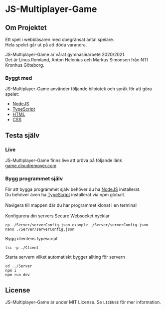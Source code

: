 # JS-Multiplayer-Game

## Om Projektet

Ett spel i webbläsaren med obegränsat antal spelare.<br>
Hela spelet går ut på att döda varandra. <br>

JS-Multiplayer-Game är vårat gymnasiearbete 2020/2021.<br>
Det är Linus Romland, Anton Helenius och Markus Simonsen från NTI Kronhus Göteborg. 

### Byggt med

JS-Multiplayer-Game använder följande bilbiotek och språk för att göra spelet:

* [NodeJS](https://nodejs.org/en/)
* [TypeScript](https://www.typescriptlang.org/)
* [HTML](https://www.w3.org/html/)
* [CSS](https://www.w3.org/Style/CSS/Overview.en.html)

## Testa själv

### Live

JS-Multiplayer-Game finns live att pröva på följande länk [game.cloudremover.com](https://game.cloudremover.com/)

### Bygg programmet själv
För att bygga programmet själv behöver du ha [NodeJS](https://nodejs.org/en/) installerat.<br>
Du behöver även ha [TypeScript](https://www.npmjs.com/package/typescript) installerat via npm globalt.
<br><br>
Navigera till mappen där du har programmet klonat i en terminal<br><br>
Konfigurera din servers Secure Websocket nycklar
```
cp ./Server/serverConfig.json.example ./Server/serverConfig.json
nano ./Server/serverConfig.json
```

Bygg clientens typescript
```
tsc -p ./Client
```

Starta servern vilket automatiskt bygger allting för servern
```
cd ../Server
npm i
npm run dev
```
## License

JS-Multiplayer-Game är under MIT License. Se `LICENSE` för mer information.


